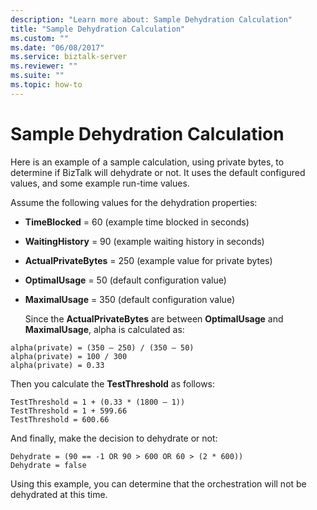 ```yaml
---
description: "Learn more about: Sample Dehydration Calculation"
title: "Sample Dehydration Calculation"
ms.custom: ""
ms.date: "06/08/2017"
ms.service: biztalk-server
ms.reviewer: ""
ms.suite: ""
ms.topic: how-to
---
```

# Sample Dehydration Calculation
Here is an example of a sample calculation, using private bytes, to determine if BizTalk will dehydrate or not. It uses the default configured values, and some example run-time values.  
  
 Assume the following values for the dehydration properties:  
  
- **TimeBlocked** = 60 (example time blocked in seconds)  
  
- **WaitingHistory** = 90 (example waiting history in seconds)  
  
- **ActualPrivateBytes** = 250 (example value for private bytes)  
  
- **OptimalUsage** = 50 (default configuration value)  
  
- **MaximalUsage** = 350 (default configuration value)  
  
  Since the **ActualPrivateBytes** are between **OptimalUsage** and **MaximalUsage**, alpha is calculated as:  
  
```  
alpha(private) = (350 – 250) / (350 – 50)  
alpha(private) = 100 / 300  
alpha(private) = 0.33  
```  
  
 Then you calculate the **TestThreshold** as follows:  
  
```  
TestThreshold = 1 + (0.33 * (1800 – 1))  
TestThreshold = 1 + 599.66  
TestThreshold = 600.66  
```  
  
 And finally, make the decision to dehydrate or not:  
  
```  
Dehydrate = (90 == -1 OR 90 > 600 OR 60 > (2 * 600))  
Dehydrate = false  
```  
  
 Using this example, you can determine that the orchestration will not be dehydrated at this time.
